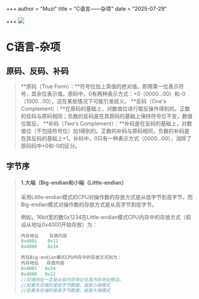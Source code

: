 +++
author = "Muzi"
title = "C语言——杂项"
date = "2025-07-29"

+++
![](1.jpg)



#  C语言-杂项

## 原码、反码、补码

>**原码（True Form）：**符号位加上真值的绝对值。即用第一位表示符号，其余位表示值。原码中，0有两种表示方式：+0（0000...00）和-0（1000...00），这在某些情况下可能引发歧义。
>		**反码（One's Complement）：**在原码的基础上，对数值位进行取反操作得到的。正数的反码与原码相同；负数的反码是在其原码的基础上保持符号位不变，数值位取反。
>		**补码（Two's Complement）：**补码是在反码的基础上，对数值位（不包括符号位）加1得到的。正数的补码与原码相同，负数的补码是在其反码的基础上+1。补码中，0只有一种表示方式（0000...00），消除了原码码中+0和-0的区分。
>
>

## 字节序

>#### 1.大端（Big-endian和小端（Little-endian）
>
>采用Little-endian模式的CPU对操作数的存放方式是从低字节到高字节，而Big-endian模式对操作数的存放方式是从高字节到低字节。
>
>例如，16bit宽的数0x1234在Little-endian模式CPU内存中的存放方式（假设从地址0x4000开始存放）为：
>
>```c
>内存地址	 存放内容
>0x4001	   0x12
>0x4000	   0x34
>
>而在Big-endian模式CPU内存中的存放方式则为：
>内存地址	存放内容
>0x4001	  0x34
>0x4000	  0x12
>//存储地址一定是从低内存地址往高内存地址移动。
>//如果先存储的是低字节数据，就是小端模式
>//如果先存储的是高字节数据，就是大端模式
>```
>
>
>
>